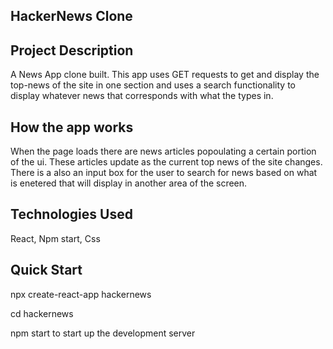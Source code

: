 ## HackerNews Clone

## Project Description
A News App clone built. This app uses GET requests to get and display the top-news of the site in one section and uses a search functionality to display whatever news that corresponds with what the types in. 

## How the app works
When the page loads there are news articles popoulating a certain portion of the ui. These articles update as the current top news of the site changes.  There is a also an input box for the user to search for news based on what is enetered that will display in another area of the screen.  

## Technologies Used
React, Npm start, Css

## Quick Start
npx create-react-app hackernews

cd hackernews

npm start to start up the development server
